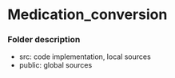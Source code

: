 # Medication_conversion

### Folder description
- src: code implementation, local sources
- public: global sources
